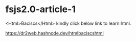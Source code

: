 # fsjs2.0-article-1
&lt;Html>Baciscs&lt;/Html>
kindly click below link to learn html.  


https://dr2web.hashnode.dev/htmlbaciscshtml
